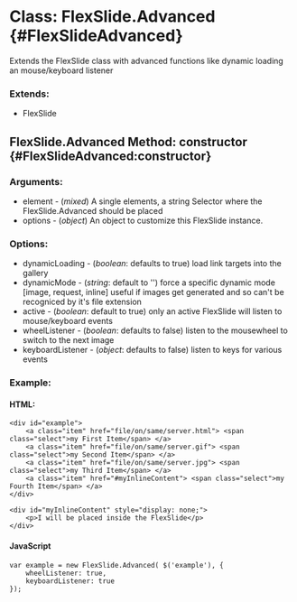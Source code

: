 Class: FlexSlide.Advanced {#FlexSlideAdvanced}
===================

Extends the FlexSlide class with advanced functions like dynamic loading an mouse/keyboard listener

### Extends:

- FlexSlide

FlexSlide.Advanced Method: constructor {#FlexSlideAdvanced:constructor}
--------------------------------------------

### Arguments:

* element - (*mixed*) A single elements, a string Selector where the FlexSlide.Advanced should be placed
* options  - (*object*) An object to customize this FlexSlide instance.

### Options:
* dynamicLoading  - (*boolean*: defaults to true) load link targets into the gallery
* dynamicMode     - (*string*: default to '') force a specific dynamic mode [image, request, inline] useful if images get generated and so can't be recogniced by it's file extension
* active          - (*boolean*: default to true) only an active FlexSlide will listen to mouse/keyboard events
* wheelListener   - (*boolean*: defaults to false) listen to the mousewheel to switch to the next image
* keyboardListener - (*object*: defaults to false) listen to keys for various events

### Example:

#### HTML:

	<div id="example">
		<a class="item" href="file/on/same/server.html"> <span class="select">my First Item</span> </a>
		<a class="item" href="file/on/same/server.gif"> <span class="select">my Second Item</span> </a>
		<a class="item" href="file/on/same/server.jpg"> <span class="select">my Third Item</span> </a>
		<a class="item" href="#myInlineContent"> <span class="select">my Fourth Item</span> </a>
	</div>
	
	<div id="myInlineContent" style="display: none;">
		<p>I will be placed inside the FlexSlide</p>
	</div>

#### JavaScript

	var example = new FlexSlide.Advanced( $('example'), { 
		wheelListener: true,
		keyboardListener: true
	});